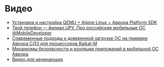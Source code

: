 Видео
===================

* [Установка и настройка QEMU + Alpine Linux + Аврора Platform SDK](https://youtu.be/tEoVFhmMeTQ)
* [Твой телефон — филиал ЦРУ. Про российские мобильные ОС @MobileDeveloper](https://youtu.be/DwZGInVBKvU)
* [Современные подходы к доверенной загрузке ОС на примере Аврора СДЗ для процессоров Baikal-M](https://youtu.be/IZNjxJoBg-c?t=18611)
* [Механизмы безопасности и изоляции приложений в мобильной ОС Аврора](https://youtu.be/IZNjxJoBg-c?t=17214)
* [Видео для начинающих](https://youtu.be/_FQwibip0D0)
